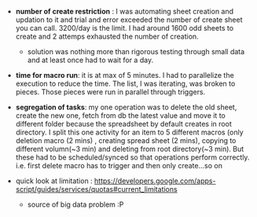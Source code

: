 * **number of create restriction** : I was automating sheet creation and updation to it and trial and error exceeded the number of create sheet you can call. 3200/day is the limit. I had around 1600 odd sheets to create and 2 attemps exhausted the number of creation.
  * solution was nothing more than rigorous testing through small data and at least once had to wait for a day.
  
* **time for macro run**: it is at max of 5 minutes. I had to parallelize the execution to reduce the time. The list, I was iterating, was broken to pieces. Those pieces were run in parallel through triggers.

* **segregation of tasks**: my one operation was to delete the old sheet, create the new one, fetch from db the latest value and move it to different folder because the spreadsheet by default creates in root directory. I split this one activity for an item to 5 different macros (only deletion macro (2 mins) , creating spread sheet (2 mins), copying to different volumn(~3 min) and deleting from root directory(~3 min). But these had to be scheduled/synced so that operations perform correctly. i.e. first delete macro has to trigger and then only create...so on

* quick look at limitation : https://developers.google.com/apps-script/guides/services/quotas#current_limitations
  * source of big data problem :P
